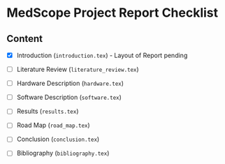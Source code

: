 # MedScope Project Report Checklist

## Content
- [x] Introduction (`introduction.tex`) - Layout of Report pending
- [ ] Literature Review (`literature_review.tex`)
- [ ] Hardware Description (`hardware.tex`)
- [ ] Software Description (`software.tex`)
- [ ] Results (`results.tex`)
- [ ] Road Map (`road_map.tex`)
- [ ] Conclusion (`conclusion.tex`)
- [ ] Bibliography (`bibliography.tex`)

